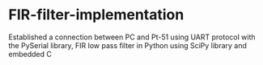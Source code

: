# FIR-filter-implementation
Established a connection between PC and Pt-51 using UART protocol with the PySerial library, FIR low pass filter in Python using SciPy library and embedded C
